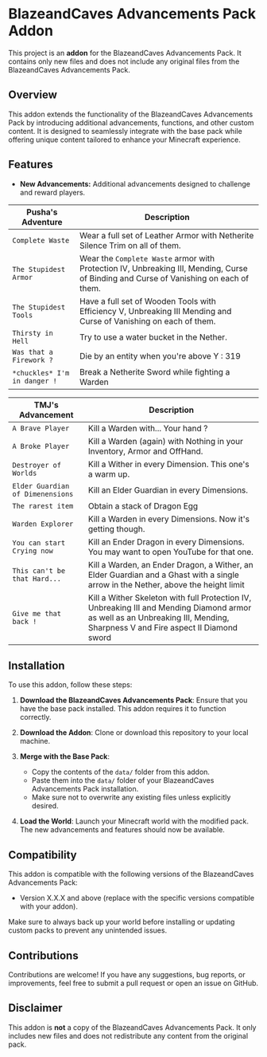 # BlazeandCaves Advancements Pack Addon

This project is an **addon** for the BlazeandCaves Advancements Pack. It contains only new files and does not include any original files from the BlazeandCaves Advancements Pack.

## Overview

This addon extends the functionality of the BlazeandCaves Advancements Pack by introducing additional advancements, functions, and other custom content. It is designed to seamlessly integrate with the base pack while offering unique content tailored to enhance your Minecraft experience.

## Features

- **New Advancements:** Additional advancements designed to challenge and reward players.

| Pusha's Adventure            | Description                                                                                                                           |
| ---------------------------- | ------------------------------------------------------------------------------------------------------------------------------------- |
| `Complete Waste`             | Wear a full set of Leather Armor with Netherite Silence Trim on all of them.                                                          |
| `The Stupidest Armor`        | Wear the `Complete Waste` armor with Protection IV, Unbreaking III, Mending, Curse of Binding and Curse of Vanishing on each of them. |
| `The Stupidest Tools`        | Have a full set of Wooden Tools with Efficiency V, Unbreaking III Mending and Curse of Vanishing on each of them.                     |
| `Thirsty in Hell`            | Try to use a water bucket in the Nether.                                                                                              |
| `Was that a Firework ?`      | Die by an entity when you're above Y : 319                                                                                            |
| `*chuckles* I'm in danger !` | Break a Netherite Sword while fighting a Warden                                                                                       |

| TMJ's Advancement                | Description                                                                                                                                                                  |
| -------------------------------- | ---------------------------------------------------------------------------------------------------------------------------------------------------------------------------- |
| `A Brave Player`                 | Kill a Warden with... Your hand ?                                                                                                                                            |
| `A Broke Player`                 | Kill a Warden (again) with Nothing in your Inventory, Armor and OffHand.                                                                                                     |
| `Destroyer of Worlds`            | Kill a Wither in every Dimension. This one's a warm up.                                                                                                                      |
| `Elder Guardian of Dimenensions` | Kill an Elder Guardian in every Dimensions.                                                                                                                                  |
| `The rarest item`                | Obtain a stack of Dragon Egg                                                                                                                                                 |
| `Warden Explorer`                | Kill a Warden in every Dimensions. Now it's getting though.                                                                                                                  |
| `You can start Crying now`       | Kill an Ender Dragon in every Dimensions. You may want to open YouTube for that one.                                                                                         |
| `This can't be that Hard...`     | Kill a Warden, an Ender Dragon, a Wither, an Elder Guardian and a Ghast with a single arrow in the Nether, above the height limit                                            |
| `Give me that back !`            | Kill a Wither Skeleton with full Protection IV, Unbreaking III and Mending Diamond armor as well as an Unbreaking III, Mending, Sharpness V and Fire aspect II Diamond sword |

## Installation

To use this addon, follow these steps:

1. **Download the BlazeandCaves Advancements Pack**: Ensure that you have the base pack installed. This addon requires it to function correctly.
2. **Download the Addon**: Clone or download this repository to your local machine.

3. **Merge with the Base Pack**:

   - Copy the contents of the `data/` folder from this addon.
   - Paste them into the `data/` folder of your BlazeandCaves Advancements Pack installation.
   - Make sure not to overwrite any existing files unless explicitly desired.

4. **Load the World**: Launch your Minecraft world with the modified pack. The new advancements and features should now be available.

## Compatibility

This addon is compatible with the following versions of the BlazeandCaves Advancements Pack:

- Version X.X.X and above (replace with the specific versions compatible with your addon).

Make sure to always back up your world before installing or updating custom packs to prevent any unintended issues.

## Contributions

Contributions are welcome! If you have any suggestions, bug reports, or improvements, feel free to submit a pull request or open an issue on GitHub.

## Disclaimer

This addon is **not** a copy of the BlazeandCaves Advancements Pack. It only includes new files and does not redistribute any content from the original pack.
